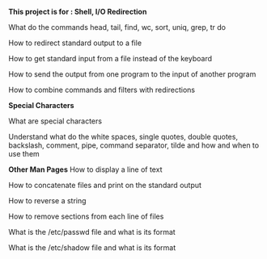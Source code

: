 **This project is for :
Shell, I/O Redirection**

What do the commands head, tail, find, wc, sort, uniq, grep, tr do

How to redirect standard output to a file

How to get standard input from a file instead of the keyboard

How to send the output from one program to the input of another program

How to combine commands and filters with redirections

**Special Characters**

What are special characters

Understand what do the white spaces, single quotes, double quotes, backslash, comment, pipe, command separator, tilde and how and when to use them

**Other Man Pages**
How to display a line of text

How to concatenate files and print on the standard output

How to reverse a string

How to remove sections from each line of files

What is the /etc/passwd file and what is its format

What is the /etc/shadow file and what is its format
